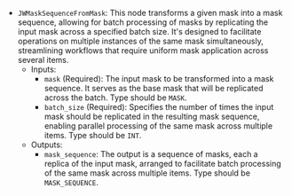 - `JWMaskSequenceFromMask`: This node transforms a given mask into a mask sequence, allowing for batch processing of masks by replicating the input mask across a specified batch size. It's designed to facilitate operations on multiple instances of the same mask simultaneously, streamlining workflows that require uniform mask application across several items.
    - Inputs:
        - `mask` (Required): The input mask to be transformed into a mask sequence. It serves as the base mask that will be replicated across the batch. Type should be `MASK`.
        - `batch_size` (Required): Specifies the number of times the input mask should be replicated in the resulting mask sequence, enabling parallel processing of the same mask across multiple items. Type should be `INT`.
    - Outputs:
        - `mask_sequence`: The output is a sequence of masks, each a replica of the input mask, arranged to facilitate batch processing of the same mask across multiple items. Type should be `MASK_SEQUENCE`.
